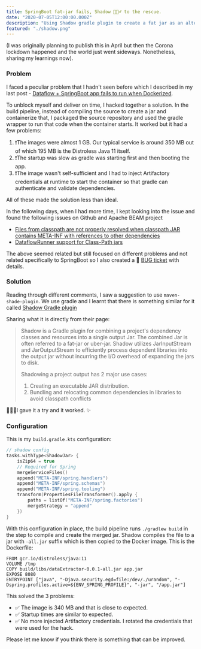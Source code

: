 ```yaml
---
title: SpringBoot fat-jar fails, Shadow 🕵🏽‍♂️ to the rescue.
date: "2020-07-05T12:00:00.000Z"
description: "Using Shadow gradle plugin to create a fat jar as an alternative to SpringBoot."
featured: "./shadow.png"
---
```


(I was originally planning to publish this in April but then the Corona lockdown happened and the world just went sideways. Nonetheless, sharing my learnings now).

### Problem
I faced a peculiar problem that I hadn't seen before which I described in my last post - [Dataflow + SpringBoot app fails to run when Dockerized](https://suspendfun.com/2020/Dataflow-Springboot-app-fails-to-run-when-dockerised/).

To unblock myself and deliver on time, I hacked together a solution. In the build pipeline, instead of compiling the source to create a jar and containerize that, I packaged the source repository and used the gradle wrapper to run that code when the container starts. It worked but it had a few problems:
1. ❗️The images were almost 1 GB. Our typical service is around 350 MB out of which 195 MB is the Distroless Java 11 itself.
1. ❗️The startup was slow as gradle was starting first and then booting the app.
1. ❗️The image wasn't self-sufficient and I had to inject Artifactory credentials at runtime to start the container so that gradle can authenticate and validate dependencies.

All of these made the solution less than ideal. 

In the following days, when I had more time, I kept looking into the issue and found the following issues on Github and Apache BEAM project
* [Files from classpath are not properly resolved when classpath JAR contains META-INF with references to other dependencies](https://github.com/GoogleCloudPlatform/DataflowJavaSDK/issues/538)
* [DataflowRunner support for Class-Path jars](https://issues.apache.org/jira/browse/BEAM-1325)

The above seemed related but still focused on different problems and not related specifically to SpringBoot so I also created a 🐞 [BUG ticket](https://issues.apache.org/jira/browse/BEAM-9669) with details.


### Solution
Reading through different comments, I saw a suggestion to use `maven-shade-plugin`. We use gradle and I learnt that there is something similar for it called [Shadow Gradle plugin](https://imperceptiblethoughts.com/shadow/)

Sharing what it is directly from their page:
> Shadow is a Gradle plugin for combining a project's dependency classes and resources into a single output Jar. The combined Jar is often referred to a fat-jar or uber-jar. Shadow utilizes JarInputStream and JarOutputStream to efficiently process dependent libraries into the output jar without incurring the I/O overhead of expanding the jars to disk.
> 
> Shadowing a project output has 2 major use cases:
> 1. Creating an executable JAR distribution.
> 2. Bundling and relocating common dependencies in libraries to avoid classpath conflicts

👨🏻‍💻I gave it a try and it worked. ✨

### Configuration
This is my `build.gradle.kts` configuration:
```kotlin
// shadow config
tasks.withType<ShadowJar> {
    isZip64 = true
    // Required for Spring
    mergeServiceFiles()
    append("META-INF/spring.handlers")
    append("META-INF/spring.schemas")
    append("META-INF/spring.tooling")
    transform(PropertiesFileTransformer().apply {
        paths = listOf("META-INF/spring.factories")
        mergeStrategy = "append"
    })
}
```

With this configuration in place, the build pipeline runs `./gradlew build` in the step to compile and create the merged jar. Shadow compiles the file to a jar with `-all.jar` suffix which is then copied to the Docker image. 
This is the Dockerfile:
```
FROM gcr.io/distroless/java:11
VOLUME /tmp
COPY build/libs/dataExtractor-0.0.1-all.jar app.jar
EXPOSE 8080
ENTRYPOINT ["java", "-Djava.security.egd=file:/dev/./urandom", "-Dspring.profiles.active=${ENV_SPRING_PROFILE}", "-jar", "/app.jar"]
```

This solved the 3 problems:
* ✅ The image is 340 MB and that is close to expected.
* ✅ Startup times are similar to expected.
* ✅ No more injected Artifactory credentials. I rotated the credentials that were used for the hack.

Please let me know if you think there is something that can be improved. 